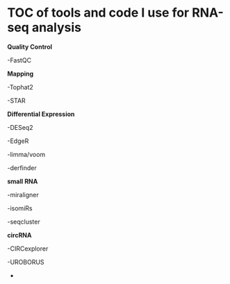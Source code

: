 # TOC of tools and code I use for RNA-seq analysis

**Quality Control**

-FastQC

**Mapping**

-Tophat2

-STAR

**Differential Expression**

-DESeq2

-EdgeR

-limma/voom

-derfinder

**small RNA**

-miraligner

-isomiRs

-seqcluster

**circRNA**

-CIRCexplorer

-UROBORUS

-

